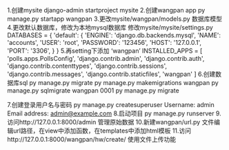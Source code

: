 1.创建mysite
  django-admin startproject mysite
2.创建wangpan app
  py manage.py startapp wangpan
3.更改mysite/wangpan/models.py 数据库模型
4.更改默认数据库，修改为本地mysql数据库
修改mysite/mysite/settings.py
DATABASES = {
    'default': {
        'ENGINE': 'django.db.backends.mysql',
        'NAME': 'accounts',
        'USER': 'root',
        'PASSWORD': '123456',
        'HOST': '127.0.0.1',
        'PORT': '3306',
    }
}
5.再setting下添加 ‘wangpan’
INSTALLED_APPS = [
    'polls.apps.PollsConfig',
    'django.contrib.admin',
    'django.contrib.auth',
    'django.contrib.contenttypes',
    'django.contrib.sessions',
    'django.contrib.messages',
    'django.contrib.staticfiles',
    'wangpan'
]
6.创建数据库sql
py manage.py migrate
py manage.py makemigrations wangpan
py manage.py sqlmigrate wangpan 0001
py manage.py migrate

7.创建登录用户名与密码
py manage.py createsuperuser
Username: admin
Email address: admin@example.com
8.启动项目
py manage.py runserver
9.访问http://127.0.0.1:8000/admin 管理原始数据
10.新建wangpan/url.py 文件编辑url路径，在view中添加函数，在templates中添加html模板
11.访问http://127.0.0.1:8000/wangpan/hw/create/ 使用文件上传功能